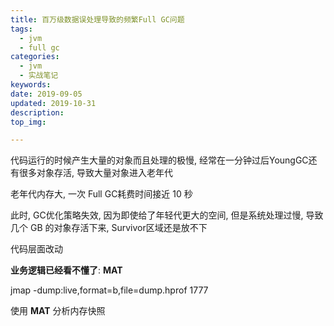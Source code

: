 ```yaml
---
title: 百万级数据误处理导致的频繁Full GC问题
tags:
  - jvm
  - full gc
categories:
  - jvm
  - 实战笔记
keywords: 
date: 2019-09-05
updated: 2019-10-31
description: 
top_img:

---
```




代码运行的时候产生大量的对象而且处理的极慢, 经常在一分钟过后YoungGC还有很多对象存活, 导致大量对象进入老年代

老年代内存大,  一次 Full GC耗费时间接近 10 秒

此时, GC优化策略失效,  因为即使给了年轻代更大的空间, 但是系统处理过慢, 导致几个 GB 的对象存活下来, Survivor区域还是放不下

代码层面改动

**业务逻辑已经看不懂了**:  **MAT**

jmap -dump:live,format=b,file=dump.hprof  1777

使用 **MAT** 分析内存快照

